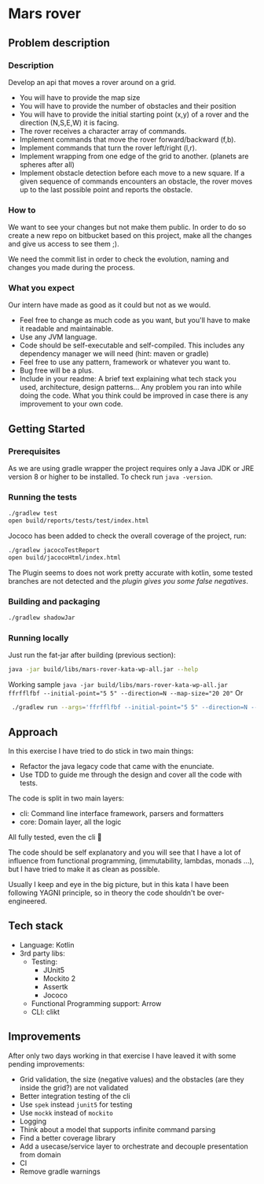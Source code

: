 # Mars rover

## Problem description

### Description

Develop an api that moves a rover around on a grid.

- You will have to provide the map size
- You will have to provide the number of obstacles and their position
- You will have to provide the initial starting point (x,y) of a rover and the direction (N,S,E,W) it is facing.
- The rover receives a character array of commands.
- Implement commands that move the rover forward/backward (f,b).
- Implement commands that turn the rover left/right (l,r).
- Implement wrapping from one edge of the grid to another. (planets are spheres after all)
- Implement obstacle detection before each move to a new square. If a given sequence of commands encounters an obstacle, the rover moves up to the last possible point and reports the obstacle.

### How to
We want to see your changes but not make them public. In order to do so create a new repo on bitbucket based on this project, make all the changes and give us access to see them ;).

We need the commit list in order to check the evolution, naming and changes you made during the process.

### What you expect
Our intern have made as good as it could but not as we would. 

- Feel free to change as much code as you want, but you'll have to make it readable and maintainable.
- Use any JVM language.
- Code should be self-executable and self-compiled. This includes any dependency manager we will need (hint: maven or gradle)
- Feel free to use any pattern, framework or whatever you want to.
- Bug free will be a plus.
- Include in your readme:
  A brief text explaining what tech stack you used, architecture, design patterns...
  Any problem you ran into while doing the code.
  What you think could be improved in case there is any improvement to your own code.
  
## Getting Started

### Prerequisites

As we are using gradle wrapper the project requires only a Java JDK or JRE version 8 or higher to be installed.
To check run `java -version`.

### Running the tests
 
```bash
./gradlew test
open build/reports/tests/test/index.html
```
Jococo has been added to check the overall coverage of the project, run:
```bash
./gradlew jacocoTestReport
open build/jacocoHtml/index.html
```
The Plugin seems to does not work pretty accurate with kotlin, some tested branches are not detected and
the *plugin gives you some false negatives*. 

### Building and packaging

```bash
./gradlew shadowJar
```

### Running locally

Just run the fat-jar after building (previous section):
```bash
java -jar build/libs/mars-rover-kata-wp-all.jar --help
```
Working sample 
`java -jar build/libs/mars-rover-kata-wp-all.jar ffrfflfbf --initial-point="5 5" --direction=N --map-size="20 20"`
Or
```bash
 ./gradlew run --args='ffrfflfbf --initial-point="5 5" --direction=N --map-size="20 20"'
```

## Approach

In this exercise I have tried to do stick in two main things:
- Refactor the java legacy code that came with the enunciate.
- Use TDD to guide me through the design and cover all the code with tests.

The code is split in two main layers:

- cli: Command line interface framework, parsers and formatters
- core: Domain layer, all the logic

All fully tested, even the cli 🤘

The code should be self explanatory and you will see that I have a lot of influence from functional programming, 
(immutability, lambdas, monads ...), but I have tried to make it as clean as possible.

Usually I keep and eye in the big picture, but in this kata I have been following YAGNI principle, so in theory the code
shouldn't be over-engineered.


## Tech stack

- Language: Kotlin
- 3rd party libs:
    - Testing:
        - JUnit5
        - Mockito 2
        - Assertk
        - Jococo
    - Functional Programming support: Arrow
    - CLI: clikt
    
## Improvements

After only two days working in that exercise I have leaved it with some pending improvements:

- Grid validation, the size (negative values) and the obstacles (are they inside the grid?) are not validated
- Better integration testing of the cli
- Use `spek` instead `junit5` for testing
- Use `mockk` instead of `mockito`
- Logging
- Think about a model that supports infinite command parsing
- Find a better coverage library
- Add a usecase/service layer to orchestrate and decouple presentation from domain 
- CI 
- Remove gradle warnings



